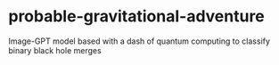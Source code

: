 # probable-gravitational-adventure
Image-GPT model based with a dash of quantum computing to classify binary black hole merges
